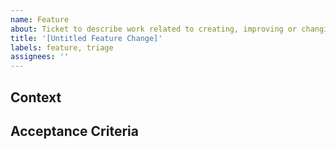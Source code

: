```yaml
---
name: Feature
about: Ticket to describe work related to creating, improving or changing a feature.
title: '[Untitled Feature Change]'
labels: feature, triage
assignees: ''
---
```


## Context

<!-- Provide any relevant context and other information.
Why should this be implemented? If it's a new feature, provide information about why this is important for users. If it's a change that doesn't affect
users, why else is it important? This will help us triage the issue.
-->

## Acceptance Criteria

<!-- Define acceptance Criteria as a checklist. If an issue is too big, it
is encouraged to split it into several issues.

Example:
- [ ] Users should be able to view a list of all their transactions in the app
- [ ] Transaction list should be visible in separate tab
-->
